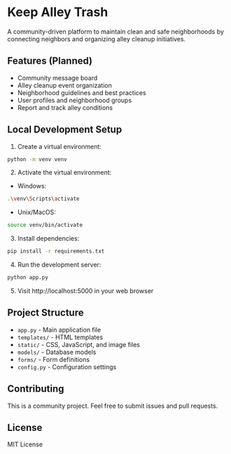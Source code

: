 # Keep Alley Trash

A community-driven platform to maintain clean and safe neighborhoods by connecting neighbors and organizing alley cleanup initiatives.

## Features (Planned)
- Community message board
- Alley cleanup event organization
- Neighborhood guidelines and best practices
- User profiles and neighborhood groups
- Report and track alley conditions

## Local Development Setup

1. Create a virtual environment:
```bash
python -m venv venv
```

2. Activate the virtual environment:
- Windows:
```bash
.\venv\Scripts\activate
```
- Unix/MacOS:
```bash
source venv/bin/activate
```

3. Install dependencies:
```bash
pip install -r requirements.txt
```

4. Run the development server:
```bash
python app.py
```

5. Visit http://localhost:5000 in your web browser

## Project Structure
- `app.py` - Main application file
- `templates/` - HTML templates
- `static/` - CSS, JavaScript, and image files
- `models/` - Database models
- `forms/` - Form definitions
- `config.py` - Configuration settings

## Contributing
This is a community project. Feel free to submit issues and pull requests.

## License
MIT License 